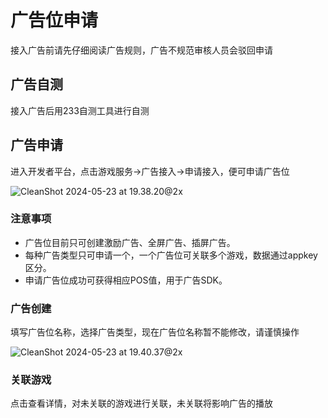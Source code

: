 # 广告位申请

接入广告前请先仔细阅读广告规则，广告不规范审核人员会驳回申请

## 广告自测

 接入广告后用233自测工具进行自测

## 广告申请

进入开发者平台，点击游戏服务->广告接入->申请接入，便可申请广告位

![CleanShot 2024-05-23 at 19.38.20@2x](https://arkimg.ark.online/CleanShot%202024-05-23%20at%2019.38.20@2x.png)


### 注意事项

- 广告位目前只可创建激励广告、全屏广告、插屏广告。
- 每种广告类型只可申请一个，一个广告位可关联多个游戏，数据通过appkey区分。
- 申请广告位成功可获得相应POS值，用于广告SDK。

### 广告创建

填写广告位名称，选择广告类型，现在广告位名称暂不能修改，请谨慎操作

![CleanShot 2024-05-23 at 19.40.37@2x](https://arkimg.ark.online/CleanShot%202024-05-23%20at%2019.40.37@2x.png)

### 关联游戏

点击查看详情，对未关联的游戏进行关联，未关联将影响广告的播放